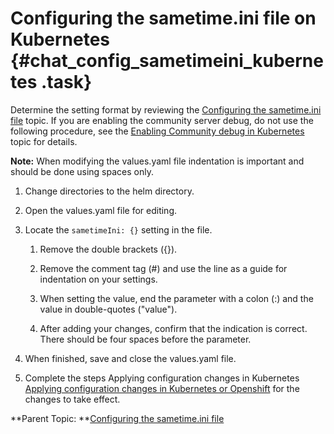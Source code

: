 # Configuring the sametime.ini file on Kubernetes {#chat_config_sametimeini_kubernetes .task}

Determine the setting format by reviewing the [Configuring the sametime.ini file](chat_configuring_sametimeini.md) topic. If you are enabling the community server debug, do not use the following procedure, see the [Enabling Community debug in Kubernetes](t_enabling_community_debug.md) topic for details.

**Note:** When modifying the values.yaml file indentation is important and should be done using spaces only.

1.  Change directories to the helm directory.

2.  Open the values.yaml file for editing.

3.  Locate the `sametimeIni: {}` setting in the file.

    1.  Remove the double brackets \(\{\}\).

    2.  Remove the comment tag \(\#\) and use the line as a guide for indentation on your settings.

    3.  When setting the value, end the parameter with a colon \(:\) and the value in double-quotes \("value"\).

    4.  After adding your changes, confirm that the indication is correct. There should be four spaces before the parameter.

4.  When finished, save and close the values.yaml file.

5.  Complete the steps Applying configuration changes in Kubernetes [Applying configuration changes in Kubernetes or Openshift](apply_configchanges_kubernetes.md) for the changes to take effect.


**Parent Topic:  **[Configuring the sametime.ini file](chat_configuring_sametimeini.md)

